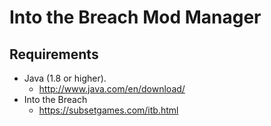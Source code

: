 # Into the Breach Mod Manager

## Requirements

* Java (1.8 or higher).
    * http://www.java.com/en/download/
* Into the Breach
    * https://subsetgames.com/itb.html

